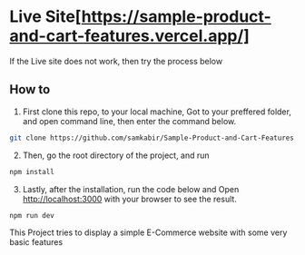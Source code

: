 # Live Site[https://sample-product-and-cart-features.vercel.app/]

If the Live site does not work, then try the process below

## How to
1. First clone this repo, to your local machine, Got to your preffered folder, and open command line, then enter the command below.

```bash
git clone https://github.com/samkabir/Sample-Product-and-Cart-Features.git
```

2. Then, go the root directory of the project, and run 

```bash
npm install
```

3. Lastly, after the installation, run the code below and Open [http://localhost:3000](http://localhost:3000) with your browser to see the result.

```bash
npm run dev
```

This Project tries to display a simple E-Commerce website with some very basic features 
